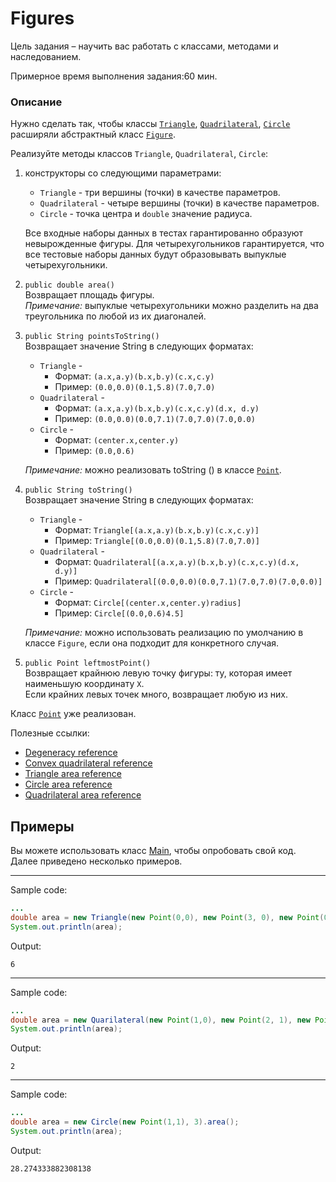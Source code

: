 # Figures

Цель задания – научить вас работать с классами, методами и наследованием. 

Примерное время выполнения задания:60 мин. 

### Описание
Нужно сделать так, чтобы классы  [`Triangle`](src/main/java/com/epam/rd/autotasks/figures/Triangle.java),
[`Quadrilateral`](src/main/java/com/epam/rd/autotasks/figures/Quadrilateral.java),
[`Circle`](src/main/java/com/epam/rd/autotasks/figures/Circle.java) расширяли абстрактный класс [`Figure`](src/main/java/com/epam/rd/autotasks/figures/Figure.java).

Реализуйте методы классов `Triangle`, `Quadrilateral`, `Circle`:

1. конструкторы со следующими параметрами: 
    * `Triangle` - три вершины (точки) в качестве параметров. 
    * `Quadrilateral` - четыре вершины (точки) в качестве параметров. 
    * `Circle` - точка центра и `double` значение радиуса. 
   
    Все входные наборы данных в тестах гарантированно образуют невырожденные фигуры. 
    Для четырехугольников гарантируется, что все тестовые наборы данных будут образовывать выпуклые четырехугольники. 

2. `public double area()`\
    Возвращает площадь фигуры.\
    *Примечание:* выпуклые четырехугольники можно разделить на два треугольника по любой из их диагоналей.  

3. `public String pointsToString()`\
    Возвращает значение String в следующих форматах: 
    * `Triangle` - 
        * Формат: `(a.x,a.y)(b.x,b.y)(c.x,c.y)`
        * Пример: `(0.0,0.0)(0.1,5.8)(7.0,7.0)`    
    * `Quadrilateral` - 
        * Формат: `(a.x,a.y)(b.x,b.y)(c.x,c.y)(d.x, d.y)`
        * Пример: `(0.0,0.0)(0.0,7.1)(7.0,7.0)(7.0,0.0)`    
    * `Circle` - 
        * Формат: `(center.x,center.y)`
        * Пример: `(0.0,0.6)`
        
    *Примечание:* можно реализовать toString () в классе [`Point`](src/main/java/com/epam/rd/autotasks/figures/Point.java).

4. `public String toString()`\
    Возвращает значение String в следующих форматах: 
    * `Triangle` - 
        * Формат: `Triangle[(a.x,a.y)(b.x,b.y)(c.x,c.y)]`
        * Пример: `Triangle[(0.0,0.0)(0.1,5.8)(7.0,7.0)]`    
    * `Quadrilateral` - 
        * Формат: `Quadrilateral[(a.x,a.y)(b.x,b.y)(c.x,c.y)(d.x, d.y)]`
        * Пример: `Quadrilateral[(0.0,0.0)(0.0,7.1)(7.0,7.0)(7.0,0.0)]`    
    * `Circle` - 
        * Формат: `Circle[(center.x,center.y)radius]`
        * Пример: `Circle[(0.0,0.6)4.5]`
        
    *Примечание:* можно использовать реализацию по умолчанию в классе `Figure`, если она подходит для конкретного случая. 

5. `public Point leftmostPoint()`\
   Возвращает крайнюю левую точку фигуры: ту, которая имеет наименьшую координату `X`.\
   Если крайних левых точек много, возвращает любую из них.  

Класс [`Point`](src/main/java/com/epam/rd/autotasks/figures/Point.java) уже реализован.

Полезные ссылки:
* [Degeneracy reference](https://en.wikipedia.org/wiki/Degeneracy_(mathematics))
* [Convex quadrilateral reference](https://en.wikipedia.org/wiki/Quadrilateral#Convex_quadrilaterals)
* [Triangle area reference](https://en.wikipedia.org/wiki/Triangle#Computing_the_area_of_a_triangle)
* [Circle area reference](https://en.wikipedia.org/wiki/Circle#Area_enclosed)
* [Quadrilateral area reference](https://en.wikipedia.org/wiki/Quadrilateral#Area_of_a_convex_quadrilateral)

## Примеры
Вы можете использовать класс [Main](src/test/java/com/epam/rd/autotasks/figures/Main.java), чтобы опробовать свой код. Далее приведено несколько примеров.  

---
Sample code:
```java
...
double area = new Triangle(new Point(0,0), new Point(3, 0), new Point(0, 4)).area();
System.out.println(area);
```
Output:
```
6
```

---
Sample code:
```java
...
double area = new Quarilateral(new Point(1,0), new Point(2, 1), new Point(1, 2), new Point(0, 1)).area();
System.out.println(area);
```
Output:
```
2
```

---
Sample code:
```java
...
double area = new Circle(new Point(1,1), 3).area();
System.out.println(area);
```
Output:
```
28.274333882308138
```

